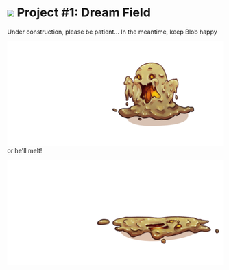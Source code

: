 # ![](https://ga-dash.s3.amazonaws.com/production/assets/logo-9f88ae6c9c3871690e33280fcf557f33.png) Project #1: Dream Field

Under construction, please be patient... In the meantime, keep Blob happy

![Happy Blob](Images/blob_win.png) 
or he'll melt!

![Sad Blob](Images/blob_lose.png)

